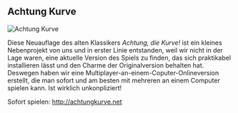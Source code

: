 ## Achtung Kurve

![Achtung Kurve](http://res.cloudinary.com/kritoandthestoker/image/upload/c_fill,h_400,w_800/v1526837933/achtung-kurve.png)

Diese Neuauflage des alten Klassikers *Achtung, die Kurve!* ist ein kleines Nebenprojekt von uns und in erster Linie entstanden, weil wir nicht in der Lage waren, eine aktuelle Version des Spiels zu finden, das sich praktikabel installieren lässt und den Charme der Originalversion behalten hat. Deswegen haben wir eine Multiplayer-an-einem-Coputer-Onlineversion erstellt, die man sofort und am besten mit mehreren an einem Computer spielen kann. Ist wirklich unkonpliziert!

Sofort spielen: <http://achtungkurve.net>
